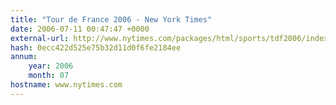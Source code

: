 ```yaml
---
title: "Tour de France 2006 - New York Times"
date: 2006-07-11 00:47:47 +0000
external-url: http://www.nytimes.com/packages/html/sports/tdf2006/index.html
hash: 0ecc422d525e75b32d11d0f6fe2184ee
annum:
    year: 2006
    month: 07
hostname: www.nytimes.com
---
```



